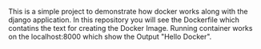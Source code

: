 This is a simple project to demonstrate how docker works along with the django application. In this repository you will see the Dockerfile which contatins the text for creating the Docker Image.
Running container works on the localhost:8000 which show the Output "Hello Docker".
